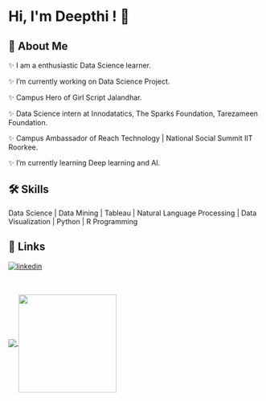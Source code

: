 
# Hi, I'm Deepthi ! 👋

  
## 🚀 About Me
✨ I am a enthusiastic Data Science learner.

✨ I’m currently working on Data Science Project.

✨ Campus Hero of Girl Script Jalandhar.

✨ Data Science intern at Innodatatics, The Sparks Foundation, Tarezameen Foundation.
 
✨ Campus Ambassador of Reach Technology | National Social Summit IIT Roorkee.

✨ I’m currently learning Deep learning and AI.


## 🛠 Skills
Data Science | Data Mining | Tableau | Natural Language Processing | Data Visualization | Python | R Programming

  
## 🔗 Links

[![linkedin](https://img.shields.io/badge/linkedin-0A66C2?style=for-the-badge&logo=linkedin&logoColor=white)](https://www.linkedin.com/in/deepthi-m-1107/)


<br/>
<br/>
<a href="https://github.com/deepthi1107">
  <img align="center" src="https://github-readme-stats.vercel.app/api?username=deepthi1107&show_icons=true&hide_border=false&title_color=ffffff&amp&icon_color=bb2acf&amp&text_color=daf7dc&amp&bg_color=191919"/>
</a>
<a href="https://github.com/deepthi1107">
  <img align="center" height="195px" src="https://github-readme-stats.vercel.app/api/top-langs/?username=deepthi1107&theme=dark&hide_langs_below=0" />
</a>

<p align="center">

</p>
